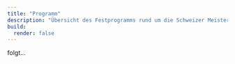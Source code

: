 ```yaml
---
title: "Programm"
description: "Übersicht des Festprogramms rund um die Schweizer Meisterschaft 2026 in Wollerau (folgt)."
build:
  render: false
---
```


folgt...
